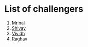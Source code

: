 # List of challengers
1. [Mrinal](https://github.com/mrinal1224)
2. [Shivay](https://github.com/shivaylamba)
3. [Vividh](https://github.com/VividhPandey003)
3. [Raghav](https://github.com/raghavdhingra)
